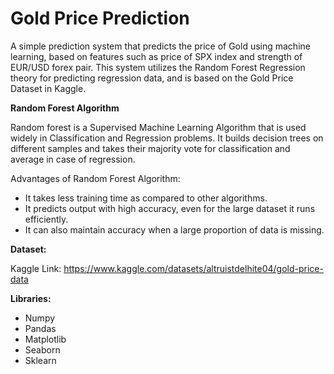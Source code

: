 # Gold Price Prediction

A simple prediction system that predicts the price of Gold using machine learning, based on features such as price of SPX index and strength of EUR/USD forex pair. This system utilizes the Random Forest Regression theory for predicting regression data, and is based on the Gold Price Dataset in Kaggle.

**Random Forest Algorithm**

Random forest is a Supervised Machine Learning Algorithm that is used widely in Classification and Regression problems. It builds decision trees on different samples and takes their majority vote for classification and average in case of regression.

Advantages of Random Forest Algorithm:

* It takes less training time as compared to other algorithms.
* It predicts output with high accuracy, even for the large dataset it runs efficiently.
* It can also maintain accuracy when a large proportion of data is missing.

**Dataset:**

Kaggle Link: https://www.kaggle.com/datasets/altruistdelhite04/gold-price-data

**Libraries:**

* Numpy
* Pandas
* Matplotlib
* Seaborn
* Sklearn
